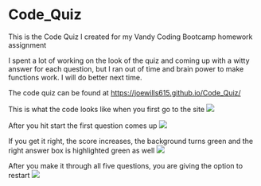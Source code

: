 # Code_Quiz
This is the Code Quiz I created for my Vandy Coding Bootcamp homework assignment 

I spent a lot of working on the look of the quiz and coming up with a witty answer for each question, 
but I ran out of time and brain power to make functions work. I will do better next time.

The code quiz can be found at https://joewills615.github.io/Code_Quiz/

This is what the code looks like when you first go to the site 
<img src=".assets/coding_game_01.PNG">

After you hit start the first question comes up
<img src=".assets/coding_game_02.PNG">

If you get it right, the score increases, the background turns green and the 
right answer box is highlighted green as well
<img src=".assets/coding_game_03.PNG">

After you make it through all five questions, you are giving the option to restart
<img src=".assets/coding_game_04.PNG">


